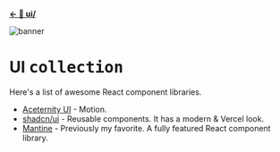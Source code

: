 **[← 📁 ui/](https://github.com/AWeirdScratcher/directory/blob/main/README.md)**

![banner](https://github.com/AWeirdScratcher/directory/assets/90096971/d8c38c77-195c-4a02-9026-77f14d784d82)

# UI <kbd>collection</kbd>

Here's a list of awesome React component libraries.

- [Aceternity UI](https://ui.aceternity.com/) - Motion.
- [shadcn/ui](https://ui.shadcn.com/) - Reusable components. It has a modern & Vercel look.
- [Mantine](https://mantine.dev) - Previously my favorite. A fully featured React component library.
